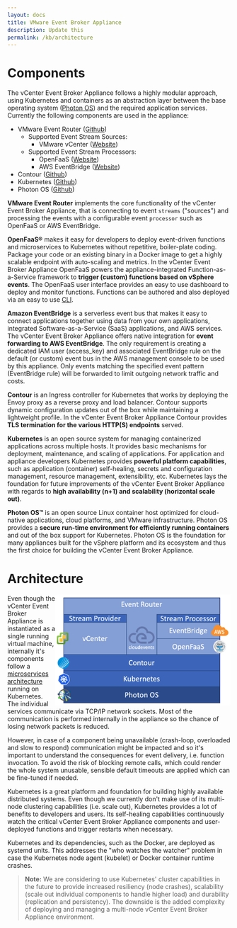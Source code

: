 ```yaml
---
layout: docs
title: VMware Event Broker Appliance
description: Update this
permalink: /kb/architecture
---
```


# Components

The vCenter Event Broker Appliance follows a highly modular approach, using Kubernetes and containers as an abstraction layer between the base operating system ([Photon OS](https://github.com/vmware/photon)) and the required application services. Currently the following components are used in the appliance:

- VMware Event Router ([Github](https://github.com/vmware-samples/vcenter-event-broker-appliance/vmware-event-router))
  - Supported Event Stream Sources:
    - VMware vCenter ([Website](https://www.vmware.com/products/vcenter-server.html))
  - Supported Event Stream Processors: 
    - OpenFaaS ([Website](https://www.openfaas.com/))
    - AWS EventBridge ([Website](https://aws.amazon.com/eventbridge/))
- Contour ([Github](https://github.com/projectcontour/contour))
- Kubernetes ([Github](https://github.com/kubernetes/kubernetes))
- Photon OS ([Github](https://github.com/vmware/photon))


**VMware Event Router** implements the core functionality of the vCenter Event Broker Appliance, that is connecting to event `streams` ("sources") and processing the events with a configurable event `processor` such as OpenFaaS or AWS EventBridge.

**OpenFaaS&reg;** makes it easy for developers to deploy event-driven functions and microservices to Kubernetes without repetitive, boiler-plate coding. Package your code or an existing binary in a Docker image to get a highly scalable endpoint with auto-scaling and metrics. In the vCenter Event Broker Appliance OpenFaaS powers the appliance-integrated Function-as-a-Service framework to **trigger (custom) functions based on vSphere events**. The OpenFaaS user interface provides an easy to use dashboard to deploy and monitor functions. Functions can be authored and also deployed via an easy to use [CLI](https://github.com/openfaas/faas-cli).

**Amazon EventBridge** is a serverless event bus that makes it easy to connect applications together using data from your own applications, integrated Software-as-a-Service (SaaS) applications, and AWS services. The vCenter Event Broker Appliance offers native integration for **event forwarding to AWS EventBridge**. The only requirement is creating a dedicated IAM user (access_key) and associated EventBridge rule on the default (or custom) event bus in the AWS management console to be used by this appliance. Only events matching the specified event pattern (EventBridge rule) will be forwarded to limit outgoing network traffic and costs.

**Contour** is an Ingress controller for Kubernetes that works by deploying the Envoy proxy as a reverse proxy and load balancer. Contour supports dynamic configuration updates out of the box while maintaining a lightweight profile. In the vCenter Event Broker Appliance Contour provides **TLS termination for the various HTTP(S) endpoints** served.

**Kubernetes** is an open source system for managing containerized applications across multiple hosts. It provides basic mechanisms for deployment, maintenance, and scaling of applications. For application and appliance developers Kubernetes provides **powerful platform capabilities**, such as application (container) self-healing, secrets and configuration management, resource management, extensibility, etc. Kubernetes lays the foundation for future improvements of the vCenter Event Broker Appliance with regards to **high availability (n+1) and scalability (horizontal scale out)**.

**Photon OS&trade;** is an open source Linux container host optimized for cloud-native applications, cloud platforms, and VMware infrastructure. Photon OS provides a **secure run-time environment for efficiently running containers** and out of the box support for Kubernetes. Photon OS is the foundation for many appliances built for the vSphere platform and its ecosystem and thus the first choice for building the vCenter Event Broker Appliance.

# Architecture

<img src="./img/veba-appliance-diagram.png" height="250" align="right" />

Even though the vCenter Event Broker Appliance is instantiated as a single running virtual machine, internally it's components follow a [microservices architecture](#components) running on Kubernetes. The individual services communicate via TCP/IP network sockets. Most of the communication is performed internally in the appliance so the chance of losing network packets is reduced. 

However, in case of a component being unavailable (crash-loop, overloaded and slow to respond) communication might be impacted and so it's important to understand the consequences for event delivery, i.e. function invocation. To avoid the risk of blocking remote calls, which could render the whole system unusable, sensible default timeouts are applied which can be fine-tuned if needed.

Kubernetes is a great platform and foundation for building highly available distributed systems. Even though we currently don't make use of its multi-node clustering capabilities (i.e. scale out), Kubernetes provides a lot of benefits to developers and users. Its self-healing capabilities continuously watch the critical vCenter Event Broker Appliance components and user-deployed functions and trigger restarts when necessary.

Kubernetes and its dependencies, such as the Docker, are deployed as systemd units. This addresses the "who watches the watcher" problem in case the Kubernetes node agent (kubelet) or Docker container runtime crashes.

> **Note:** We are considering to use Kubernetes' cluster capabilities in the future to provide increased resiliency (node crashes), scalability (scale out individual components to handle higher load) and durability (replication and persistency). The downside is the added complexity of deploying and managing a multi-node vCenter Event Broker Appliance environment.